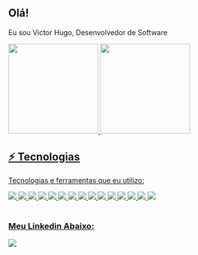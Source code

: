 ## Olá!
Eu sou Victor Hugo, Desenvolvedor de Software

 <div>
   <a href="https://github.com/victor-delfino">
   <img height="180em" src="https://github-readme-stats.vercel.app/api?username=victor-delfino&show_icons=true&theme=tokyonight&include_all_commits=true&count_private=true"/>
   <img height="180em" src="https://github-readme-stats.vercel.app/api/top-langs/?username=victor-delfino&layout=compact&langs_count=6&theme=tokyonight"/>

</div>

## ⚡ Tecnologias

Tecnologias e ferramentas que eu utilizo:

<div>
  
  <img src="https://img.shields.io/badge/-HTML5-E34F26?style=flat-square&logo=html5&logoColor=white" />
  <img src="https://img.shields.io/badge/-CSS3-1572B6?style=flat-square&logo=css3" />
  <img src="https://img.shields.io/badge/-JavaScript-black?style=flat-square&logo=javascript" />
  <img src="https://img.shields.io/badge/-React-61DAFB?style=flat-square&logo=react&logoColor=black" />
  <img src="https://img.shields.io/badge/-TypeScript-3178C6?style=flat-square&logo=typescript&logoColor=white" />
  <img src="https://img.shields.io/badge/-PostgreSQL-336791?style=flat-square&logo=postgresql&logoColor=white" />
  <img src="https://img.shields.io/badge/-SQL%20Server-CC2927?style=flat-square&logo=microsoft-sql-server&logoColor=white" />
  <img src="https://img.shields.io/badge/-Git-black?style=flat-square&logo=git" />
  <img src="https://img.shields.io/badge/-GitHub-181717?style=flat-square&logo=github" />
  <img src="https://img.shields.io/badge/-JIRA-0052CC?style=flat-square&logo=jira" />
  <img src="https://img.shields.io/badge/-Eclipse-2C2255?style=flat-square&logo=eclipse&logoColor=white" />
  <img src="https://img.shields.io/badge/-VSCode-007ACC?style=flat-square&logo=visual-studio-code&logoColor=white" />
  <img src="https://img.shields.io/badge/-Java-007396?style=flat-square&logo=java" />
  <img src="https://img.shields.io/badge/-Spring-6DB33F?style=flat-square&logo=spring&logoColor=white" />
  <img src="https://img.shields.io/badge/-Docker-2496ED?style=flat-square&logo=docker&logoColor=white" />
  
  
</div>

 
 <br>
 
  ### Meu Linkedin Abaixo:
 
<div> 
 
  
  <a href="https://www.linkedin.com/in/victor-delfino/" target="_blank"><img src="https://img.shields.io/badge/-LinkedIn-%230077B5?style=for-the-badge&logo=linkedin&logoColor=white" target="_blank"></a> 
 

</div>

